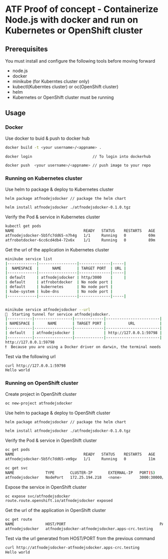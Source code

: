 # ATF Proof of concept - Containerize Node.js with docker and run on Kubernetes or OpenShift cluster

## Prerequisites
You must install and configure the following tools before moving forward
* node.js
* docker
* minikube (for Kuberntes cluster only)
* kubectl(Kuberntes cluster) or oc(OpenShift cluster)
* helm
* Kubernetes or OpenShift cluster must be running

## Usage

### Docker

Use docker to buid & push to docker hub

```bash
docker build -t <your username>/<appname> .

docker login                           // To login into dockerhub

docker push  <your username>/<appname> // push image to your repo
```

### Running on Kubernetes cluster

Use helm to package & deploy to Kubernetes cluster 

```bash
helm package atfnodejsdocker // package the helm chart

helm install atfnodejsdocker ./atfnodejsdocker-0.1.0.tgz
```

Verify the Pod & service in Kubernetes cluster 

```bash
kubectl get pods
NAME                               READY   STATUS    RESTARTS   AGE
atfnodejsdocker-5b5fc7dd65-n7h4g   1/1     Running   0          69m
atfrobotdocker-6cc6cd4db4-72x6x    1/1     Running   0          89m
```
Get the url of the application in Kubernetes cluster

```bash
minikube service list
|-------------|-----------------|--------------|-----|
|  NAMESPACE  |      NAME       | TARGET PORT  | URL |
|-------------|-----------------|--------------|-----|
| default     | atfnodejsdocker | http/3000    |     |
| default     | atfrobotdocker  | No node port |
| default     | kubernetes      | No node port |
| kube-system | kube-dns        | No node port |
|-------------|-----------------|--------------|-----|


minikube service atfnodejsdocker --url
🏃  Starting tunnel for service atfnodejsdocker.
|-----------|-----------------|-------------|------------------------|
| NAMESPACE |      NAME       | TARGET PORT |          URL           |
|-----------|-----------------|-------------|------------------------|
| default   | atfnodejsdocker |             | http://127.0.0.1:59798 |
|-----------|-----------------|-------------|------------------------|
http://127.0.0.1:59798
❗  Because you are using a Docker driver on darwin, the terminal needs to be open to run it.
```

Test via the following url

```bash
curl http://127.0.0.1:59798
Hello world
```

### Running on OpenShift cluster

Create project in OpenShift cluster 

```bash
oc new-project atfnodejsdocker
```

Use helm to package & deploy to OpenShift cluster 

```bash
helm package atfnodejsdocker // package the helm chart

helm install atfnodejsdocker ./atfnodejsdocker-0.1.0.tgz
```

Verify the Pod & service in OpenShift cluster 

```bash
oc get pods
NAME                               READY   STATUS    RESTARTS   AGE
atfnodejsdocker-5b5fc7dd65-vm9gv   1/1     Running   0          11m

oc get svc
NAME              TYPE       CLUSTER-IP       EXTERNAL-IP   PORT(S)          AGE
atfnodejsdocker   NodePort   172.25.194.218   <none>        3000:30000/TCP   12m
```

Expose the  service in OpenShift cluster 

```bash
oc expose svc/atfnodejsdocker
route.route.openshift.io/atfnodejsdocker exposed
```

Get the url of the application in OpenShift cluster 

```bash
oc get route
NAME              HOST/PORT                                          PATH   SERVICES          PORT   TERMINATION   WILDCARD
atfnodejsdocker   atfnodejsdocker-atfnodejsdocker.apps-crc.testing          atfnodejsdocker   http                 None
```

Test via the url generated from HOST/PORT from the previous command

```bash
curl http://atfnodejsdocker-atfnodejsdocker.apps-crc.testing
Hello world
```
